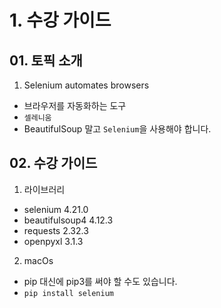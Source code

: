 # 1. 수강 가이드
## 01. 토픽 소개
1. Selenium automates browsers
  - 브라우저를 자동화하는 도구
  - `셀레니움`
  - BeautifulSoup 말고 `Selenium`을 사용해야 합니다.

## 02. 수강 가이드
1. 라이브러리
  - selenium 4.21.0
  - beautifulsoup4 4.12.3
  - requests 2.32.3
  - openpyxl 3.1.3

2. macOs
  - pip 대신에 pip3를 써야 할 수도 있습니다.
  - `pip install selenium`



